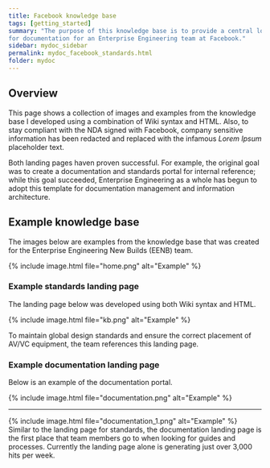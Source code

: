 ```yaml
---
title: Facebook knowledge base
tags: [getting_started]
summary: "The purpose of this knowledge base is to provide a central location
for documentation for an Enterprise Engineering team at Facebook."
sidebar: mydoc_sidebar
permalink: mydoc_facebook_standards.html
folder: mydoc
---
```


## Overview

This page shows a collection of images and examples from the knowledge base
I developed using a combination of Wiki syntax and HTML. Also, to stay compliant
with the NDA signed with Facebook, company sensitive information has been
redacted and replaced with the infamous <i>Lorem Ipsum</i> placeholder text.

Both landing pages haven proven successful. For example, the original goal was
to create a documentation and standards portal for internal reference; while
this goal succeeded, Enterprise Engineering as a whole has begun to adopt this
template for documentation management and information architecture.

## Example knowledge base

The images below are examples from the knowledge base that was created for
the Enterprise Engineering New Builds (EENB) team.

 {% include image.html file="home.png" alt="Example" %}

### Example standards landing page

The landing page below was developed using both Wiki syntax and HTML.

 {% include image.html file="kb.png" alt="Example" %}

To maintain global design standards and ensure the correct placement of AV/VC
equipment, the team references this landing page.

### Example documentation landing page

Below is an example of the documentation portal.

{% include image.html file="documentation.png" alt="Example" %}

---

{% include image.html file="documentation_1.png" alt="Example" %}
<br>
Similar to the landing page for standards, the documentation landing page is the
first place that team members go to when looking for guides and processes.
Currently the landing page alone is generating just over 3,000 hits per week.
